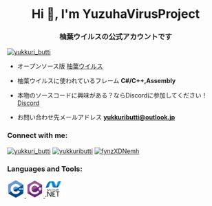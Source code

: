 <h1 align="center">Hi 👋, I'm YuzuhaVirusProject</h1>
<h3 align="center">柚葉ウイルスの公式アカウントです</h3>

<p align="left"> <a href="https://twitter.com/yukkuri_butti" target="blank"><img src="https://img.shields.io/twitter/follow/yukkuri_butti?logo=twitter&style=for-the-badge" alt="yukkuri_butti" /></a> </p>

- オープンソース版 [柚葉ウイルス](https://github.com/YuzuhaVirusProject/YuzuhaVirus)

- 柚葉ウイルスに使われているフレーム **C#/C++,Assembly**

- 本物のソースコードに興味がある？ならDiscordに参加してください！ [Discord](https://discord.gg/fynzXDNemh)

- お問い合わせ先メールアドレス **yukkuributti@outlook.jp**

<h3 align="left">Connect with me:</h3>
<p align="left">
<a href="https://twitter.com/yukkuri_butti" target="blank"><img align="center" src="https://raw.githubusercontent.com/rahuldkjain/github-profile-readme-generator/master/src/images/icons/Social/twitter.svg" alt="yukkuri_butti" height="30" width="40" /></a>
<a href="https://www.youtube.com/c/yukkuributti" target="blank"><img align="center" src="https://raw.githubusercontent.com/rahuldkjain/github-profile-readme-generator/master/src/images/icons/Social/youtube.svg" alt="yukkuributti" height="30" width="40" /></a>
<a href="https://discord.gg/fynzXDNemh" target="blank"><img align="center" src="https://raw.githubusercontent.com/rahuldkjain/github-profile-readme-generator/master/src/images/icons/Social/discord.svg" alt="fynzXDNemh" height="30" width="40" /></a>
</p>

<h3 align="left">Languages and Tools:</h3>
<p align="left"> <a href="https://www.w3schools.com/cpp/" target="_blank" rel="noreferrer"> <img src="https://raw.githubusercontent.com/devicons/devicon/master/icons/cplusplus/cplusplus-original.svg" alt="cplusplus" width="40" height="40"/> </a> <a href="https://www.w3schools.com/cs/" target="_blank" rel="noreferrer"> <img src="https://raw.githubusercontent.com/devicons/devicon/master/icons/csharp/csharp-original.svg" alt="csharp" width="40" height="40"/> </a> <a href="https://dotnet.microsoft.com/" target="_blank" rel="noreferrer"> <img src="https://raw.githubusercontent.com/devicons/devicon/master/icons/dot-net/dot-net-original-wordmark.svg" alt="dotnet" width="40" height="40"/> </a> </p>
